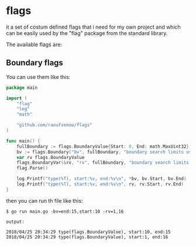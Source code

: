 flags
=====

it a set of costum defined flags that i need for my own project and which can be easily used by the "flag" package from the standard library.

The available flags are:

## Boundary flags

You can use them like this:

```go
package main

import (
	"flag"
	"log"
	"math"

	"github.com/raoufsenou/flags"
)

func main() {
	fullBoundary := flags.BoundaryValue{Start: 0, End: math.MaxUint32}
	bv := flags.Boundary("bv", fullBoundary, "boundary search limits using flags.Boundary")
	var rv flags.BoundaryValue
	flags.BoundaryVar(&rv, "rv", fullBoundary, "boundary search limits using flags.BoundaryVar")
	flag.Parse()

	log.Printf("type(%T), start:%v, end:%v\n", *bv, bv.Start, bv.End)
	log.Printf("type(%T), start:%v, end:%v\n", rv, rv.Start, rv.End)
}
```

then you can run th file like this:

```
$ go run main.go -bv=end:15,start:10 -rv=1,16

output:

2018/04/25 20:34:29 type(flags.BoundaryValue), start:10, end:15
2018/04/25 20:34:29 type(flags.BoundaryValue), start:1, end:16
```